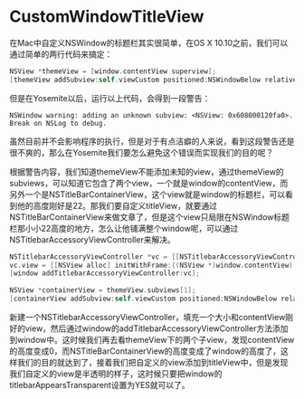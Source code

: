 # CustomWindowTitleView

在Mac中自定义NSWindow的标题栏其实很简单，在OS X 10.10之前，我们可以通过简单的两行代码来搞定：

```objective-c
NSView *themeView = [window.contentView superview];
[themeView addSubview:self.viewCustom positioned:NSWindowBelow relativeTo:nil];
```

但是在Yosemite以后，运行以上代码，会得到一段警告：

`NSWindow warning: adding an unknown subview: <NSView: 0x608000120fa0>. Break on NSLog to debug.`

虽然目前并不会影响程序的执行，但是对于有点洁癖的人来说，看到这段警告还是很不爽的，那么在Yosemite我们要怎么避免这个错误而实现我们的目的呢？

根据警告内容，我们知道themeView不能添加未知的view，通过themeView的subviews，可以知道它包含了两个view，一个就是window的contentView，而另外一个是NSTitleBarContainerView，这个view就是window的标题栏，可以看到他的高度刚好是22。那我们要自定义titleView，就要通过NSTitleBarContainerView来做文章了，但是这个view只局限在NSWindow标题栏那小小22高度的地方，怎么让他铺满整个window呢，可以通过NSTitlebarAccessoryViewController来解决。

```objective-c
NSTitlebarAccessoryViewController *vc = [[NSTitlebarAccessoryViewController alloc] init];
vc.view = [[NSView alloc] initWithFrame:((NSView *)window.contentView).frame];
[window addTitlebarAccessoryViewController:vc];
        
NSView *containerView = themeView.subviews[1];
[containerView addSubview:self.viewCustom positioned:NSWindowBelow relativeTo:nil];
```

新建一个NSTitlebarAccessoryViewController，填充一个大小和contentView刚好的view，然后通过window的addTitlebarAccessoryViewController方法添加到window中。这时候我们再去看themeView下的两个子view，发现contentView的高度变成0，而NSTitleBarContainerView的高度变成了window的高度了，这样我们的目的就达到了，接着我们把自定义的view添加到titleView中，但是发现我们自定义的view是半透明的样子，这时候只要把window的titlebarAppearsTransparent设置为YES就可以了。
